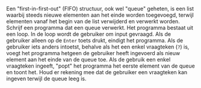 Een "first-in-first-out" (FIFO) structuur, ook wel
"queue" geheten, is een list waarbij steeds nieuwe elementen aan het
einde worden toegevoegd, terwijl elementen vanaf het begin van de list
verwijderd en verwerkt worden. Schrijf een programma dat een queue
verwerkt. Het programma bestaat uit een loop. In de loop wordt de
gebruiker om input gevraagd. Als de gebruiker alleen op de `Enter` toets
drukt, eindigt het programma. Als de gebruiker iets anders intoetst,
behalve als het een enkel vraagteken (`?`) is, voegt het programma
hetgeen de gebruiker heeft ingevoerd als nieuw element aan het einde van
de queue toe. Als de gebruik een enkel vraagteken ingeeft, "popt" het
programma het eerste element van de queue en toont het. Houd er rekening
mee dat de gebruiker een vraagteken kan ingeven terwijl de queue leeg
is.
